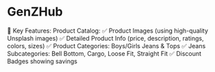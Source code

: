 # GenZHub
🌟 Key Features: Product Catalog:  ✅ Product Images (using high-quality Unsplash images) ✅ Detailed Product Info (price, description, ratings, colors, sizes) ✅ Product Categories: Boys/Girls Jeans &amp; Tops ✅ Jeans Subcategories: Bell Bottom, Cargo, Loose Fit, Straight Fit ✅ Discount Badges showing savings  
